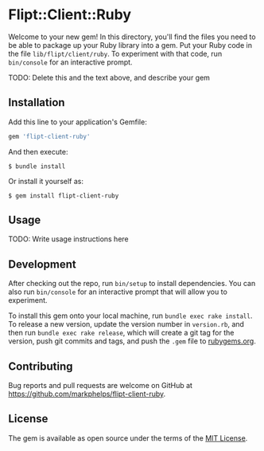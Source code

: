 # Flipt::Client::Ruby

Welcome to your new gem! In this directory, you'll find the files you need to be able to package up your Ruby library into a gem. Put your Ruby code in the file `lib/flipt/client/ruby`. To experiment with that code, run `bin/console` for an interactive prompt.

TODO: Delete this and the text above, and describe your gem

## Installation

Add this line to your application's Gemfile:

```ruby
gem 'flipt-client-ruby'
```

And then execute:

    $ bundle install

Or install it yourself as:

    $ gem install flipt-client-ruby

## Usage

TODO: Write usage instructions here

## Development

After checking out the repo, run `bin/setup` to install dependencies. You can also run `bin/console` for an interactive prompt that will allow you to experiment.

To install this gem onto your local machine, run `bundle exec rake install`. To release a new version, update the version number in `version.rb`, and then run `bundle exec rake release`, which will create a git tag for the version, push git commits and tags, and push the `.gem` file to [rubygems.org](https://rubygems.org).

## Contributing

Bug reports and pull requests are welcome on GitHub at https://github.com/markphelps/flipt-client-ruby.


## License

The gem is available as open source under the terms of the [MIT License](https://opensource.org/licenses/MIT).
